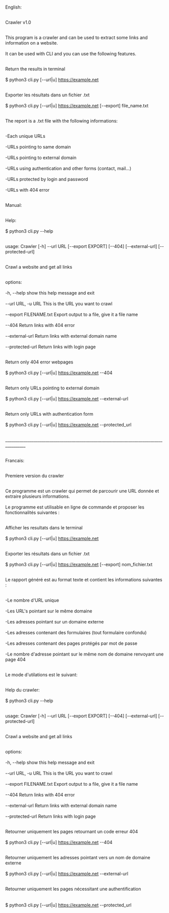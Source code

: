 <br>English:</br>

<br>Crawler v1.0</br>  

<br>This program is a crawler and can be used to extract some links and information on a website.</br>
<br>It can be used with CLI and you can use the following features.</br>


<br>Return the results in terminal</br>
<br>$ python3 cli.py [--url|u] https://example.net</br>

<br>Exporter les résultats dans un fichier .txt</br>
<br>$ python3 cli.py [--url|u] https://example.net [--export] file_name.txt</br>

<br>The report is a .txt file with the following informations:</br>

<br>-Each unique URLs</br>
<br>-URLs pointing to same domain</br>
<br>-URLs pointing to external domain</br>
<br>-URLs using authentication and other forms (contact, mail...)</br>
<br>-URLs protected by login and password</br>
<br>-URLs with 404 error</br>

<br>Manual:</br>

<br>Help:</br>
<br>$ python3 cli.py --help</br>

<br>usage: Crawler [-h] --url URL [--export EXPORT] [--404] [--external-url] [--protected-url]</br>

<br>Crawl a website and get all links</br>

<br>options:</br>
<br>  -h, --help         show this help message and exit</br>
<br>  --url URL, -u URL  This is the URL you want to crawl</br>
<br>  --export FILENAME.txt    Export output to a file, give it a file name</br>
<br>  --404              Return links with 404 error</br>
<br>  --external-url     Return links with external domain name</br>
<br>  --protected-url    Return links with login page</br>


<br>Return only 404 error webpages</br>
<br>$ python3 cli.py [--url|u] https://example.net --404</br>

<br>Return only URLs pointing to external domain</br>
<br>$ python3 cli.py [--url|u] https://example.net --external-url</br>

<br>Return only URLs with authentication form</br>
<br>$ python3 cli.py [--url|u] https://example.net --protected_url</br>


<br>________________________________________________________________________________________</br>


<br>Francais:</br>

<br>Premiere version du crawler</br>

<br>Ce programme est un crawler qui permet de parcourir une URL donnée et extraire plusieurs informations. </br>
<br>Le programme est utilisable en ligne de commande et proposer les fonctionnalités suivantes :</br>

<br>Afficher les resultats dans le terminal<br />
<br>$ python3 cli.py [--url|u] https://example.net</br>

<br>Exporter les résultats dans un fichier .txt</br>
<br>$ python3 cli.py [--url|u] https://example.net [--export] nom_fichier.txt</br>

<br>Le rapport généré est au format texte et contient les informations suivantes :</br>

<br>-Le nombre d'URL unique</br>
<br>-Les URL's pointant sur le même domaine</br>
<br>-Les adresses pointant sur un domaine externe</br>
<br>-Les adresses contenant des formulaires (tout formulaire confondu)</br>
<br>-Les adresses contenant des pages protégés par mot de passe</br>
<br>-Le nombre d'adresse pointant sur le même nom de domaine renvoyant une page 404</br>

<br>Le mode d'utilations est le suivant:</br>

<br>Help du crawler:</br>
<br>$ python3 cli.py --help</br>

<br>usage: Crawler [-h] --url URL [--export EXPORT] [--404] [--external-url] [--protected-url]</br>

<br>Crawl a website and get all links</br>

<br>options:</br>
<br>  -h, --help         show this help message and exit</br>
<br>  --url URL, -u URL  This is the URL you want to crawl</br>
<br>  --export FILENAME.txt    Export output to a file, give it a file name</br>
<br>  --404              Return links with 404 error</br>
<br>  --external-url     Return links with external domain name</br>
<br>  --protected-url    Return links with login page</br>


<br>Retourner uniquement les pages retournant un code erreur 404</br>
<br>$ python3 cli.py [--url|u] https://example.net --404</br>

<br>Retourner uniquement les adresses pointant vers un nom de domaine externe</br>
<br>$ python3 cli.py [--url|u] https://example.net --external-url</br>

<br>Retourner uniquement les pages nécessitant une authentification</br>
<br><br>$ python3 cli.py [--url|u] https://example.net --protected_url</br>
